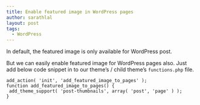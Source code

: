 ```yaml
---
title: Enable featured image in WordPress pages
author: sarathlal
layout: post
tags:
  - WordPress
---
```

In default, the featured image is only available for WordPress post.

But we can easily enable featured image for WordPress pages also. Just add below code snippet in to our theme&#8217;s / child theme&#8217;s `functions.php` file.

	add_action( 'init', 'add_featured_image_to_pages' );
	function add_featured_image_to_pages() {
	 add_theme_support( 'post-thumbnails', array( 'post', 'page' ) );
	}

&nbsp;
